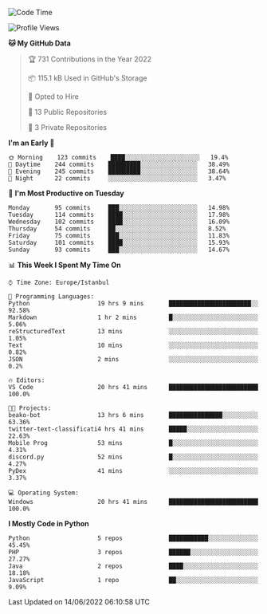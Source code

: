 <!--START_SECTION:waka-->
![Code Time](http://img.shields.io/badge/Code%20Time-315%20hrs%2044%20mins-blue)

![Profile Views](http://img.shields.io/badge/Profile%20Views-0-blue)

**🐱 My GitHub Data** 

> 🏆 731 Contributions in the Year 2022
 > 
> 📦 115.1 kB Used in GitHub's Storage 
 > 
> 💼 Opted to Hire
 > 
> 📜 13 Public Repositories 
 > 
> 🔑 3 Private Repositories  
 > 
**I'm an Early 🐤** 

```text
🌞 Morning    123 commits    ████░░░░░░░░░░░░░░░░░░░░░   19.4% 
🌆 Daytime    244 commits    █████████░░░░░░░░░░░░░░░░   38.49% 
🌃 Evening    245 commits    █████████░░░░░░░░░░░░░░░░   38.64% 
🌙 Night      22 commits     ░░░░░░░░░░░░░░░░░░░░░░░░░   3.47%

```
📅 **I'm Most Productive on Tuesday** 

```text
Monday       95 commits     ███░░░░░░░░░░░░░░░░░░░░░░   14.98% 
Tuesday      114 commits    ████░░░░░░░░░░░░░░░░░░░░░   17.98% 
Wednesday    102 commits    ████░░░░░░░░░░░░░░░░░░░░░   16.09% 
Thursday     54 commits     ██░░░░░░░░░░░░░░░░░░░░░░░   8.52% 
Friday       75 commits     ███░░░░░░░░░░░░░░░░░░░░░░   11.83% 
Saturday     101 commits    ████░░░░░░░░░░░░░░░░░░░░░   15.93% 
Sunday       93 commits     ███░░░░░░░░░░░░░░░░░░░░░░   14.67%

```


📊 **This Week I Spent My Time On** 

```text
⌚︎ Time Zone: Europe/Istanbul

💬 Programming Languages: 
Python                   19 hrs 9 mins       ███████████████████████░░   92.58% 
Markdown                 1 hr 2 mins         █░░░░░░░░░░░░░░░░░░░░░░░░   5.06% 
reStructuredText         13 mins             ░░░░░░░░░░░░░░░░░░░░░░░░░   1.05% 
Text                     10 mins             ░░░░░░░░░░░░░░░░░░░░░░░░░   0.82% 
JSON                     2 mins              ░░░░░░░░░░░░░░░░░░░░░░░░░   0.2%

🔥 Editors: 
VS Code                  20 hrs 41 mins      █████████████████████████   100.0%

🐱‍💻 Projects: 
beako-bot                13 hrs 6 mins       ███████████████░░░░░░░░░░   63.36% 
twitter-text-classificati4 hrs 41 mins       █████░░░░░░░░░░░░░░░░░░░░   22.63% 
Mobile Prog              53 mins             █░░░░░░░░░░░░░░░░░░░░░░░░   4.31% 
discord.py               52 mins             █░░░░░░░░░░░░░░░░░░░░░░░░   4.27% 
PyDex                    41 mins             ░░░░░░░░░░░░░░░░░░░░░░░░░   3.37%

💻 Operating System: 
Windows                  20 hrs 41 mins      █████████████████████████   100.0%

```

**I Mostly Code in Python** 

```text
Python                   5 repos             ███████████░░░░░░░░░░░░░░   45.45% 
PHP                      3 repos             ██████░░░░░░░░░░░░░░░░░░░   27.27% 
Java                     2 repos             ████░░░░░░░░░░░░░░░░░░░░░   18.18% 
JavaScript               1 repo              ██░░░░░░░░░░░░░░░░░░░░░░░   9.09%

```



 Last Updated on 14/06/2022 06:10:58 UTC
<!--END_SECTION:waka-->

<!--
**3nws/3nws** is a ✨ _special_ ✨ repository because its `README.md` (this file) appears on your GitHub profile.

Here are some ideas to get you started:

- 🔭 I’m currently working on ...
- 🌱 I’m currently learning ...
- 👯 I’m looking to collaborate on ...
- 🤔 I’m looking for help with ...
- 💬 Ask me about ...
- 📫 How to reach me: ...
- 😄 Pronouns: ...
- ⚡ Fun fact: ...
-->
